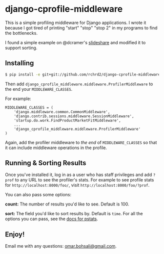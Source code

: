 django-cprofile-middleware
==========================

This is a simple profiling middleware for Django applications. I wrote it because I got tired of printing "start" "stop" "stop 2" in my programs to find the bottlenecks.

I found a simple example on @dcramer's [slideshare](http://www.slideshare.net/zeeg/django-con-high-performance-django-presentation) and modified it to support sorting.

## Installing

```bash
$ pip install -e git+git://github.com/rchrd2/django-cprofile-middleware.git#egg=django-cprofile-middleware

```

Then add ```django_cprofile_middleware.middleware.ProfilerMiddleware``` to the end your ```MIDDLEWARE_CLASSES```. 

For example:

```
MIDDLEWARE_CLASSES = (
    'django.middleware.common.CommonMiddleware',
    'django.contrib.sessions.middleware.SessionMiddleware',
    'startup.do.work.FindProductMarketFitMiddleware',
    ...
    'django_cprofile_middleware.middleware.ProfilerMiddleware'
)
```

Again, add the profiler middleware to _the end_ of `MIDDLEWARE_CLASSES` so that it can include middleware operations in the profile.

## Running & Sorting Results

Once you've installed it, log in as a user who has staff privileges and add ```?prof``` to any URL to see the profiler's stats. For example to see profile stats for ```http://localhost:8000/foo/```, visit ```http://localhost:8000/foo/?prof```.

You can also pass some options:

**count:** The number of results you'd like to see. Default is 100.

**sort:** The field you'd like to sort results by. Default is ```time```. For all the options you can pass, see the [docs for pstats](http://docs.python.org/2/library/profile.html#pstats.Stats.sort_stats).

## Enjoy!

Email me with any questions: [omar.bohsali@gmail.com](omar.bohsali@gmail.com).

